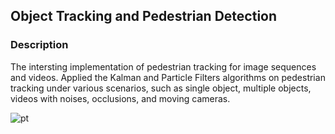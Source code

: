 ## Object Tracking and Pedestrian Detection

### Description

The intersting implementation of pedestrian tracking for image sequences and videos. Applied the Kalman and Particle Filters algorithms on pedestrian tracking under various scenarios, such as single object, multiple objects, videos with noises, occlusions, and moving cameras.

![pt](https://www.dropbox.com/s/f6tiyl3ex4a4403/PedestrianTrack.gif?dl=0)
